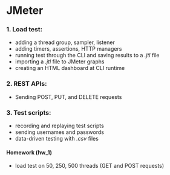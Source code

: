 # JMeter

### 1. Load test:
- adding a thread group, sampler, listener
- adding timers, assertions, HTTP managers
- running test through the CLI and saving results to a *.jtl* file
- importing a *.jtl* file to JMeter graphs
- creating an HTML dashboard at CLI runtime

### 2. REST APIs:
- Sending POST, PUT, and DELETE requests

### 3. Test scripts: 
- recording and replaying test scripts
- sending usernames and passwords
- data-driven testing with *.csv* files

#### Homework (hw_1)
- load test on 50, 250, 500 threads (GET and POST requests)